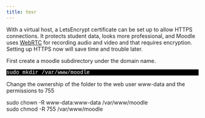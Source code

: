 ```yaml
---
title: tesr
---
```


<p>With a virtual host, a LetsEncrypt certificate can be set up to allow HTTPS connections. It protects student data,  looks more professional, and  Moodle uses <a href="https://webrtc.org/">WebRTC</a> for recording audio and video and that requires encryption. Setting up HTTPS now will save time and trouble later.</p>


<p>First create a moodle subdirectory under the domain name. </p>

<p style="font-family:Courier; color:white; background-color:black;">
sudo mkdir /var/www/moodle <br>
</p>

<p>Change the ownership of the folder to the web user www-data and the permissions to 755</p>

<p>
sudo chown -R www-data:www-data /var/www/moodle<br>
sudo chmod -R 755 /var/www/moodle<br>
</p>
